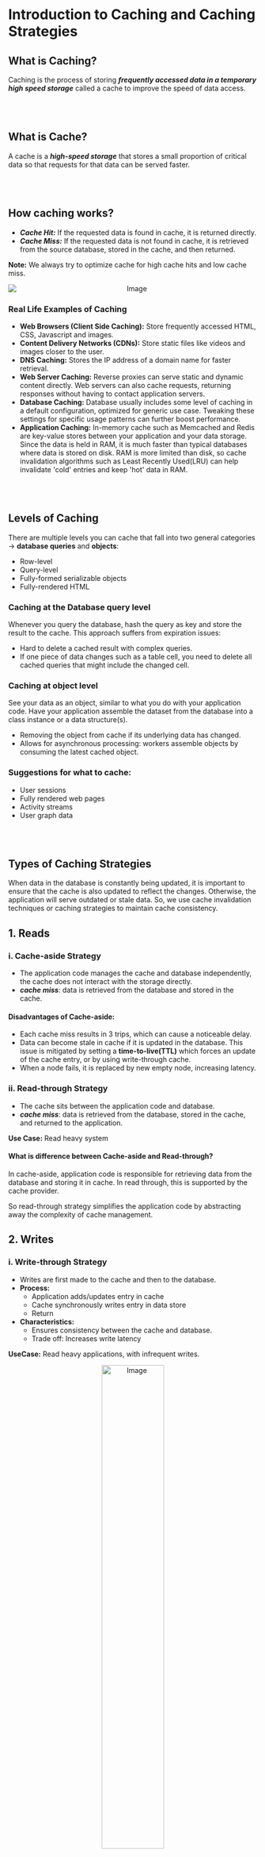# Introduction to Caching and Caching Strategies

## What is Caching?
Caching is the process of storing <b><i>frequently accessed data in a temporary high speed storage</i></b> called a cache to improve the speed of data access.

<br><br>
## What is Cache?
A cache is a <b><i>high-speed storage</i></b> that stores a small proportion of critical data so that requests for that data can be served faster.

<br><br>
## How caching works?
- <b><i>Cache Hit:</i></b> If the requested data is found in cache, it is returned directly.
- <b><i>Cache Miss:</i></b> If the requested data is not found in cache, it is retrieved from the source database, stored in the cache, and then returned.

**Note:** We always try to optimize cache for high cache hits and low cache miss.
<div align="center">
  <img src="https://github.com/vipuldhurve/system-design/blob/main/assets/cache-working.png" alt="Image" style="display:block; margin:auto;">
</div> 

### Real Life Examples of Caching
- **Web Browsers (Client Side Caching):** Store frequently accessed HTML, CSS, Javascript and images.
- **Content Delivery Networks (CDNs):** Store static files like videos and images closer to the user.
- **DNS Caching:** Stores the IP address of a domain name for faster retrieval.
- **Web Server Caching:** Reverse proxies can serve static and dynamic content directly. Web servers can also cache requests, returning responses without having to contact application servers.
- **Database Caching:** Database usually includes some level of caching in a default configuration, optimized for generic use case. Tweaking these settings for specific usage patterns can further boost performance.
- **Application Caching:** In-memory cache such as Memcached and Redis are key-value stores between your application and your data storage. Since the data is held in RAM, it is much faster than typical databases where data is stored on disk. RAM is more limited than disk, so cache invalidation algorithms such as Least Recently Used(LRU) can help invalidate 'cold' entries and keep 'hot' data in RAM.

<br><br>
## Levels of Caching
There are multiple levels you can cache that fall into two general categories -> **database queries** and **objects**:
- Row-level
- Query-level
- Fully-formed serializable objects
- Fully-rendered HTML

### Caching at the Database query level
Whenever you query the database, hash the query as key and store the result to the cache. This approach suffers from expiration issues:
- Hard to delete a cached result with complex queries.
- If one piece of data changes such as a table cell, you need to delete all cached queries that might include the changed cell.

### Caching at object level
See your data as an object, similar to what you do with your application code. Have your application assemble the dataset from the database into a class instance or a data structure(s).
- Removing the object from cache if its underlying data has changed.
- Allows for asynchronous processing: workers assemble objects by consuming the latest cached object.


### Suggestions for what to cache:
- User sessions
- Fully rendered web pages
- Activity streams
- User graph data

<br><br>
## Types of Caching Strategies

When data in the database is constantly being updated, it is important to ensure that the cache is also updated to reflect the changes. Otherwise, the application will serve outdated or stale data. So, we use cache invalidation techniques or caching strategies to maintain cache consistency.

## 1. Reads
### i. Cache-aside Strategy
- The application code manages the cache and database independently, the cache does not interact with the storage directly.
- <b><i>cache miss</i></b>: data is retrieved from the database and stored in the cache.

#### Disadvantages of Cache-aside:
- Each cache miss results in 3 trips, which can cause a noticeable delay.
- Data can become stale in cache if it is updated in the database. This issue is mitigated by setting a **time-to-live(TTL)** which forces an update of the cache entry, or by using write-through cache.
- When a node fails, it is replaced by new empty node, increasing latency.

### ii. Read-through Strategy
- The cache sits between the application code and database.
- <b><i>cache miss</i></b>: data is retrieved from the database, stored in the cache, and returned to the application.

**Use Case:** Read heavy system

#### What is difference between Cache-aside and Read-through?
In cache-aside, application code is responsible for retrieving data from the database and storing it in cache. In read through, this is supported by the cache provider.

So read-through strategy simplifies the application code by abstracting away the complexity of cache management.

## 2. Writes
### i. Write-through Strategy
- Writes are first made to the cache and then to the database.
- **Process:**
   - Application adds/updates entry in cache
   - Cache synchronously writes entry in data store
   - Return
- **Characteristics:**
   - Ensures consistency between the cache and database.
   - Trade off: Increases write latency
 
**UseCase:** Read heavy applications, with infrequent writes.
<div align="center">
  <img src="https://github.com/vipuldhurve/system-design/blob/main/assets/write-through-cache-strategy.png" alt="Image" style="display:block; width:50%; height:auto; margin:auto;">
</div> 

#### Disadvantages of Write-through
- When a new node is created due to failure or scaling, the new node will not cache entries until the entry is updated in the database. Cache-aside in conjunction with write though can mitigate this issue.
- Most data written might never be read, which can be minimized by TTL.

### ii. Write-around Strategy
- Writes bypass the cache and go directly to the database.
- Reduces write operations on the cache.
- Data in cache may not be up-to-date.

**Use Case:** Write heavy applications, infrequent reads.

### iii. Write-back Strategy (Write-behind Strategy)
- Writes are temporarily stored in the cache and then asynchronously written to database.
- Improves write performance. Lower write latency and higher write throughput.
- Tradeoff:
  - Carries the risk of data loss if the cache layer fails.
  - It is more complex to implement write-behind than it is to implement cache-aside or write-through.

**Use Case:** Write heavy applications
<div align="center">
  <img src="https://github.com/vipuldhurve/system-design/blob/main/assets/write-back-cache-strategy.png" alt="Image" style="display:block; width:70%; height:auto; margin:auto;">
</div> 

<br><br>
## Cache Eviction Policies
When the cache is full, some data needs to be removed to make room for new data. Common policies include:
- <b><i>Least Recently Used (LRU):</i></b> Removes the least recently used data.
- <b><i>Least Frequently Used (LFU):</i></b> Removes the least frequently used data
- <b><i>Most Recently Used (MRU):</i></b> Removes the most recently used data.
- <b><i>Random Replacement (RR):</i></b> Randomly selects and removes data.
- <b><i>First In First Out (FIFO):</i></b> Removes the oldest data.

<br><br>
## Different types of Caching used in System Design
#### i. Browser Caching
Stores resources like HTML, CSS, Javascript files in the web browser for faster retrieval on subsequent visits.

#### ii. Web Server Caching
Stores resources on the server side to reduce the load on application server.
Implementations:
- <b><i>Reverse Proxy Cache:</i></b> Acts as an intermediary between the browser and the web server.
- <b><i>Key-Value Store/DB:</i></b> Caches application data accessed by the application code.(Memcached or Redis)

**NOTE:** Unlike reverse-proxies, which cache HTTP responses for specific requests, key-value databases can cache any user-specific data or frequently accessed data on need.

#### iii. Content Delivery Network (CDN)
Improves delivery speed of static content by storing it in proxy servers located close to use around the world.

#### iv. Distributed Caching
Uses multiple caching servers spread across a network to scale beyond the memory limits(cache size) of a single machine.

**Data Distribution:** Each caching server maintains a portion of the cached data, and requests for data are directed to the appropriate server based on a hashing algorithm or some distribution strategy.

**Benefits:**
- faster response times
- scalability
- increased availability
- better fault tolerance
- 
**Use Case:** Large scale applications

<br><br>
## Advantages and Limitations of Caching
- <b><i>Faster Access:</i><b> Reduces the need to retrieve data from slower data sources.
- <b><i>Increased Throughput:</i></b> Provides much higher request rates compared to the main database.
- <b><i>Scalability:</i></b> Improves scalability by offloading backend databases.
- <b><i>Scalability:</i></b> Reduces overall system cost by offloading backend databases.
- <b><i>Scalability:</i></b> Allows access to data even when the network connection is unreliable or offline.
  
<br><br>
## Disadvantages and Limitations of Caching
- <b><i>Data Inconsistency:</i></b> Need to maintain consistency between caches and the source of truth such as the database through cache invalidation.
- <b><i>Cache Misses:</i></b> Introduce latency.
- <b><i>Initial Cache Warm-up:</i></b> Can cause temporary performance degradation.
- <b><i>Limited Write Performance:</i></b> Most caching strategies do not improve write performance.


<br><br>
#### #Resource: [www.enjoyalgorithms.com/blog/caching-system-design-concept](https://www.enjoyalgorithms.com/blog/caching-system-design-concept/)